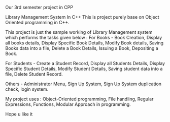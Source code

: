 Our 3rd semester project in CPP

Library Management System In C++
This is project purely base on Object Oriented programming in C++.

This project is just the sample working of Library Management system which performs the tasks given below :
For Books - 
Book Creation,
Display all books details,
Display Specific Book Details,
Modify Book details,
Saving Books data into a file,
Delete a Book Details,
Issuing a Book,
Depositing a Book.

For Students -
Create a Student Record,
Display all Students Details,
Display Specific Student Details,
Modify Student Details,
Saving student data into a file,
Delete Student Record.

Others -
Administrator Menu,
Sign Up System,
Sign Up System duplication check,
login system.

My project uses :
Object-Oriented programming,
File handling,
Regular Expressions,
Functions,
Modular Approach in programming.

Hope u like it 
